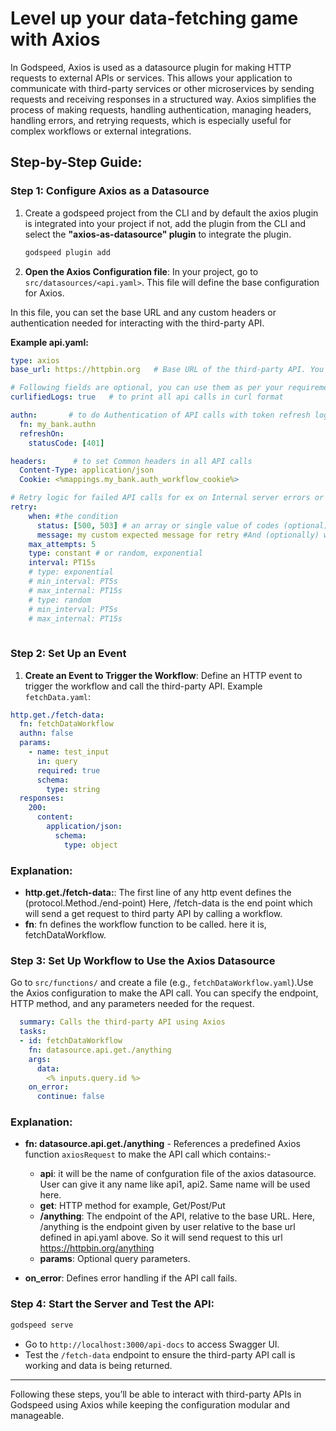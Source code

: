 # Level up your data-fetching game with Axios

In Godspeed, Axios is used as a datasource plugin for making HTTP requests to external APIs or services. 
This allows your application to communicate with third-party services or other microservices by sending requests
and receiving responses in a structured way. Axios simplifies the process of making requests, 
handling authentication, managing headers, handling errors, 
and retrying requests, which is especially useful for complex workflows or external integrations.

## Step-by-Step Guide:

### **Step 1: Configure Axios as a Datasource**

1. Create a godspeed project from the CLI and by default the axios plugin is integrated into your project if not, add the plugin from the CLI and select the **"axios-as-datasource" plugin** to integrate the plugin.

   ```bash
   godspeed plugin add
   ```

2. **Open the Axios Configuration file**: In your project, go to `src/datasources/<api.yaml>`. This file will define the base configuration for Axios.

In this file, you can set the base URL and any custom headers or authentication needed for interacting with the third-party API.

**Example api.yaml:**

  ```yaml
  type: axios
  base_url: https://httpbin.org   # Base URL of the third-party API. You can use `https://httpbin.org` for testing.

  # Following fields are optional, you can use them as per your requirement
  curlifiedLogs: true   # to print all api calls in curl format

  authn:       # to do Authentication of API calls with token refresh logic
    fn: my_bank.authn
    refreshOn:
      statusCode: [401]

  headers:      # to set Common headers in all API calls
    Content-Type: application/json
    Cookie: <%mappings.my_bank.auth_workflow_cookie%>

  # Retry logic for failed API calls for ex on Internal server errors or request timeouts
  retry:
      when: #the condition
        status: [500, 503] # an array or single value of codes (optional). Default 500
        message: my custom expected message for retry #And (optionally) when response has this message
      max_attempts: 5
      type: constant # or random, exponential
      interval: PT15s
      # type: exponential
      # min_interval: PT5s
      # max_internal: PT15s
      # type: random
      # min_interval: PT5s
      # max_internal: PT15s
     
  ```

### Step 2: Set Up an Event

1. **Create an Event to Trigger the Workflow**: Define an HTTP event to trigger the workflow and call the third-party API.
 Example `fetchData.yaml`:

```yaml
http.get./fetch-data:
  fn: fetchDataWorkflow
  authn: false
  params:
    - name: test_input
      in: query
      required: true
      schema:
        type: string
  responses:
    200:
      content:
        application/json:
          schema:
            type: object
```
  ### Explanation:
   - **http.get./fetch-data:**: The first line of any http event defines the (protocol.Method./end-point)
   Here, /fetch-data is the end point which will send a get request to third party API by calling a workflow.
   - **fn**: fn defines the workflow function to be called. here it is, fetchDataWorkflow.


### Step 3: Set Up Workflow to Use the Axios Datasource

 Go to `src/functions/` and create a file (e.g., `fetchDataWorkflow.yaml`).Use the Axios configuration to make the API call. You can specify the endpoint, HTTP method, and any parameters needed for the request.

```yaml
  summary: Calls the third-party API using Axios
  tasks:
  - id: fetchDataWorkflow
    fn: datasource.api.get./anything
    args:
      data:
        <% inputs.query.id %>
    on_error:
      continue: false
```

  ### Explanation:

   - **fn: datasource.api.get./anything** - References a predefined Axios function `axiosRequest` to make the API call which contains:-

     - **api**: it will be the name of confguration file of the axios datasource. User can give it any name like api1, api2. Same name will be used here.
     - **get**: HTTP method for example, Get/Post/Put
     - **/anything**: The endpoint of the API, relative to the base URL. Here, /anything is the endpoint given by user relative to the base url defined in api.yaml above. So it will send request to this url https://httpbin.org/anything
     - **params**: Optional query parameters.

   - **on_error**: Defines error handling if the API call fails.


### Step 4: Start the Server and Test the API:
   ```bash
   godspeed serve
   ```

   - Go to `http://localhost:3000/api-docs` to access Swagger UI.
   - Test the `/fetch-data` endpoint to ensure the third-party API call is working and data is being returned.

---

Following these steps, you’ll be able to interact with third-party APIs in Godspeed using Axios while keeping the configuration modular and manageable.